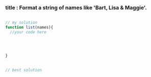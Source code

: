 

### title : Format a string of names like 'Bart, Lisa & Maggie'. 
 

```javaScript

// my solution
function list(names){
  //your code here
  
  
  
  
}
	
	
// best solution



```